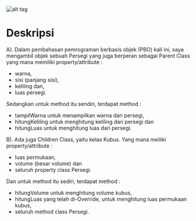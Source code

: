 ![alt tag](https://www.dropbox.com/s/2b0rlr5pxjtk1p4/java.jpg?dl=0)

# Deskripsi

A). Dalam pembahasan pemrograman berbasis objek (PBO) kali ini, saya mengambil objek sebuah Persegi yang juga berperan sebagai Parent Class yang mana memiliki property/attribute :
* warna,
* sisi (panjang sisi),
* keliling dan,
* luas persegi. 

Sedangkan untuk method itu sendiri, terdapat method :
* tampilWarna untuk menampilkan warna dari persegi,
* hitungKeliling untuk menghitung keliling dari persegi dan
* hitungLuas untuk menghitung luas dari persegi.

B). Ada juga Children Class, yaitu kelas Kubus. Yang mana meiliki property/attribute :
* luas permukaan,
* volume (besar volume) dan
* seluruh property class Persegi.

Dan untuk method itu sediri, terdapat method :
* hitungVolume untuk menghitung volume kubus,
* hitungLuas yang telah di-Override, untuk menghitung luas permukaan kubus,
* seluruh method class Persegi.
